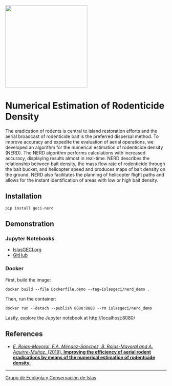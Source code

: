 <img src="https://www.islas.org.mx/img/logo.svg" width="256" />

# Numerical Estimation of Rodenticide Density

The eradication of rodents is central to island restoration efforts and the aerial broadcast of
rodenticide bait is the preferred dispersal method. To improve accuracy and expedite the evaluation
of aerial operations, we developed an algorithm for the numerical estimation of rodenticide density
(NERD). The NERD algorithm performs calculations with increased accuracy, displaying results almost
in real-time. NERD describes the relationship between bait density, the mass flow rate of
rodenticide through the bait bucket, and helicopter speed and produces maps of bait density on the
ground. NERD also facilitates the planning of helicopter flight paths and allows for the instant
identification of areas with low or high bait density.

## Installation

```
pip install geci-nerd
```

## Demonstration

### Jupyter Notebooks

- [IslasGECI.org](http://islasgeci.org:8080)
- [GitHub](https://github.com/IslasGECI/nerd/blob/develop/examples/)

### Docker

First, build the image:

```shell
docker build --file Dockerfile.demo --tag=islasgeci/nerd_demo .
```

Then, run the container:

```shell
docker run --detach --publish 8080:8888 --rm islasgeci/nerd_demo
```

Lastly, explore the Jupyter notebook at http://localhost:8080/

## References

- [_E. Rojas-Mayoral, F.A. Méndez-Sánchez, B. Rojas-Mayoral and A. Aguirre-Muñoz._ (2019).
  **Improving the efficiency of aerial rodent eradications by means of the numerical estimation of
  rodenticide
  density.**](http://www.issg.org/pdf/publications/2019_Island_Invasives/PrintFiles/Rojas-Mayoral.pdf)

---

[Grupo de Ecología y Conservación de Islas](https://www.islas.org.mx/)
